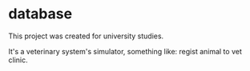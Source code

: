 # database
This project was created for university studies.

It's a veterinary system's simulator, something like: regist animal to vet clinic.

